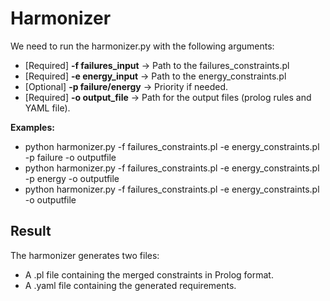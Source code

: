 # Harmonizer
We need to run the harmonizer.py with the following arguments:
- [Required] **-f failures_input** -> Path to the failures_constraints.pl
- [Required] **-e energy_input** -> Path to the energy_constraints.pl
- [Optional] **-p failure/energy** -> Priority if needed.
- [Required] **-o output_file**  -> Path for the output files (prolog rules and YAML file).

**Examples:** <br/>
- python harmonizer.py -f failures_constraints.pl -e energy_constraints.pl -p failure -o outputfile
- python harmonizer.py -f failures_constraints.pl -e energy_constraints.pl -p energy -o outputfile
- python harmonizer.py -f failures_constraints.pl -e energy_constraints.pl -o outputfile

## Result
The harmonizer generates two files:
- A .pl file containing the merged constraints in Prolog format.
- A .yaml file containing the generated requirements.